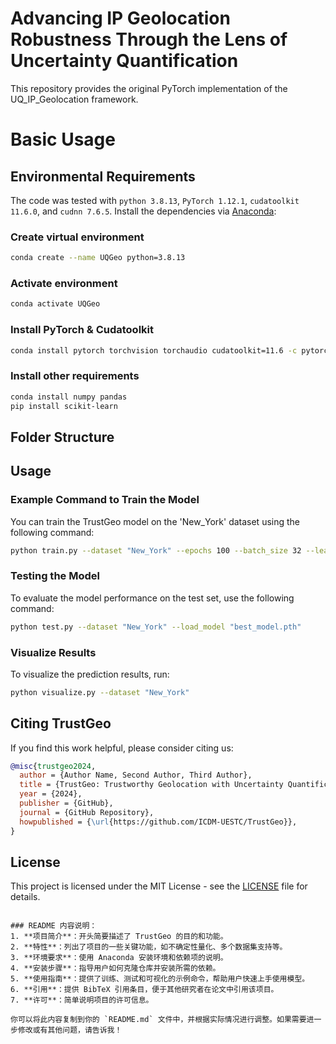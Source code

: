 # Advancing IP Geolocation Robustness Through the Lens of Uncertainty Quantification

This repository provides the original PyTorch implementation of the UQ_IP_Geolocation framework.

# Basic Usage
## Environmental Requirements

The code was tested with `python 3.8.13`, `PyTorch 1.12.1`, `cudatoolkit 11.6.0`, and `cudnn 7.6.5`. Install the dependencies via [Anaconda](https://www.anaconda.com/):

### Create virtual environment

```bash
conda create --name UQGeo python=3.8.13
```

### Activate environment

```bash
conda activate UQGeo
```

### Install PyTorch & Cudatoolkit

```bash
conda install pytorch torchvision torchaudio cudatoolkit=11.6 -c pytorch -c conda-forge
```

### Install other requirements

```bash
conda install numpy pandas
pip install scikit-learn
```

## Folder Structure




## Usage

### Example Command to Train the Model

You can train the TrustGeo model on the 'New_York' dataset using the following command:

```bash
python train.py --dataset "New_York" --epochs 100 --batch_size 32 --learning_rate 0.001
```

### Testing the Model

To evaluate the model performance on the test set, use the following command:

```bash
python test.py --dataset "New_York" --load_model "best_model.pth"
```

### Visualize Results

To visualize the prediction results, run:

```bash
python visualize.py --dataset "New_York"
```

## Citing TrustGeo

If you find this work helpful, please consider citing us:

```bibtex
@misc{trustgeo2024,
  author = {Author Name, Second Author, Third Author},
  title = {TrustGeo: Trustworthy Geolocation with Uncertainty Quantification},
  year = {2024},
  publisher = {GitHub},
  journal = {GitHub Repository},
  howpublished = {\url{https://github.com/ICDM-UESTC/TrustGeo}},
}
```

## License

This project is licensed under the MIT License - see the [LICENSE](LICENSE) file for details.
```

### README 内容说明：
1. **项目简介**：开头简要描述了 TrustGeo 的目的和功能。
2. **特性**：列出了项目的一些关键功能，如不确定性量化、多个数据集支持等。
3. **环境要求**：使用 Anaconda 安装环境和依赖项的说明。
4. **安装步骤**：指导用户如何克隆仓库并安装所需的依赖。
5. **使用指南**：提供了训练、测试和可视化的示例命令，帮助用户快速上手使用模型。
6. **引用**：提供 BibTeX 引用条目，便于其他研究者在论文中引用该项目。
7. **许可**：简单说明项目的许可信息。

你可以将此内容复制到你的 `README.md` 文件中，并根据实际情况进行调整。如果需要进一步修改或有其他问题，请告诉我！
